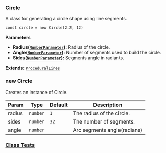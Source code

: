 <a name="Circle"></a>

### Circle 
A class for generating a circle shape using line segments.

```
const circle = new Circle(2.2, 12)
```

**Parameters**
* **Radius([`NumberParameter`](api/SceneTree\Parameters\NumberParameter.md)):** Radius of the circle.
* **Angle([`NumberParameter`](api/SceneTree\Parameters\NumberParameter.md)):** Number of segments used to build the circle.
* **Sides([`NumberParameter`](api/SceneTree\Parameters\NumberParameter.md)):** Segments angle in radiants.


**Extends**: <code>[ProceduralLines](api/SceneTree\Geometry\Shapes\ProceduralLines.md)</code>  
<a name="new_Circle_new"></a>

### new Circle
Creates an instance of Circle.


| Param | Type | Default | Description |
| --- | --- | --- | --- |
| radius | <code>number</code> | <code>1</code> | The radius of the circle. |
| sides | <code>number</code> | <code>32</code> | The number of segments. |
| angle | <code>number</code> |  | Arc segments angle(radians) |



### [Class Tests](api/SceneTree\Geometry\Shapes/Circle.test)
